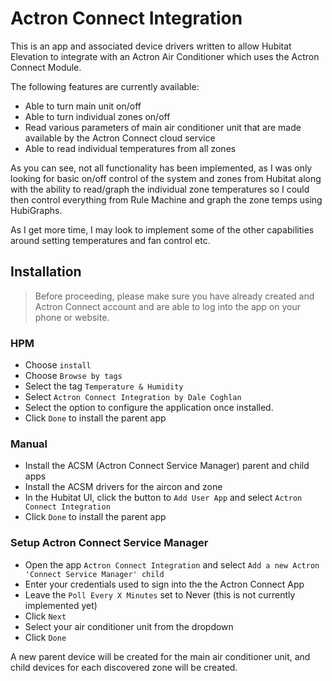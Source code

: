# Actron Connect Integration

This is an app and associated device drivers written to allow Hubitat Elevation to integrate with an Actron Air Conditioner which uses the Actron Connect Module.

The following features are currently available:

- Able to turn main unit on/off
- Able to turn individual zones on/off
- Read various parameters of main air conditioner unit that are made available by the Actron Connect cloud service
- Able to read individual temperatures from all zones

As you can see, not all functionality has been implemented, as I was only looking for basic on/off control of the system and zones from Hubitat along with the ability to read/graph the individual zone temperatures so I could then control everything from Rule Machine and graph the zone temps using HubiGraphs.

As I get more time, I may look to implement some of the other capabilities around setting temperatures and fan control etc.

## Installation

> Before proceeding, please make sure you have already created and Actron Connect account and are able to log into the app on your phone or website.

### HPM

- Choose `install`
- Choose `Browse by tags`
- Select the tag `Temperature & Humidity`
- Select `Actron Connect Integration by Dale Coghlan`
- Select the option to configure the application once installed.
- Click `Done` to install the parent app

### Manual

- Install the ACSM (Actron Connect Service Manager) parent and child apps
- Install the ACSM drivers for the aircon and zone
- In the Hubitat UI, click the button to `Add User App` and select `Actron Connect Integration`
- Click `Done` to install the parent app

### Setup Actron Connect Service Manager

- Open the app `Actron Connect Integration` and select `Add a new Actron 'Connect Service Manager' child`
- Enter your credentials used to sign into the the Actron Connect App
- Leave the `Poll Every X Minutes` set to Never (this is not currently implemented yet)
- Click `Next`
- Select your air conditioner unit from the dropdown
- Click `Done`

A new parent device will be created for the main air conditioner unit, and child devices for each discovered zone will be created.
